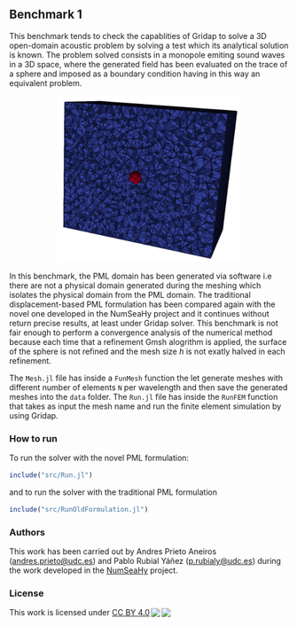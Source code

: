 ## Benchmark 1

This benchmark tends to check the capablities of Gridap to solve a 3D open-domain acoustic problem by solving a test which its analytical solution is known. The problem solved consists in a monopole emiting sound waves in a 3D space, where the generated field has been evaluated on the trace of a sphere and imposed as a boundary condition having in this way an equivalent problem.

<p align="center">
   <img src="images/sphere_domain.svg" height="300" hspace=30>
</p>

In this benchmark, the PML domain has been generated via software i.e there are not a physical domain generated during the meshing which isolates the physical domain from the PML domain. The traditional displacement-based PML formulation has been compared again with the novel one developed in the NumSeaHy project and it continues without return precise results, at least under Gridap solver. This benchmark is not fair enough to perform a convergence analysis of the numerical method because each time that a refinement Gmsh alogrithm is applied, the surface of the sphere is not refined and the mesh size $h$ is not exatly halved in each refinement.


The `Mesh.jl` file has inside a `FunMesh` function the let generate meshes with different number of elements `N` per wavelength and then save the generated meshes into the `data` folder. The `Run.jl` file has inside the `RunFEM` function that takes as input the mesh name and run the finite element simulation by using Gridap.

### How to run

To run the solver with the novel PML formulation:

```julia
include("src/Run.jl")
```

and to run the solver with the traditional PML formulation

```julia
include("src/RunOldFormulation.jl")
```

### Authors
This work has been carried out by Andres Prieto Aneiros (andres.prieto@udc.es) and Pablo Rubial Yáñez (p.rubialy@udc.es) during the work developed in the [NumSeaHy](https://dm.udc.es/m2nica/en/node/157) project.


### License
 <p xmlns:cc="http://creativecommons.org/ns#" >This work is licensed under <a href="http://creativecommons.org/licenses/by/4.0/?ref=chooser-v1" target="_blank" rel="license noopener noreferrer" style="display:inline-block;">CC BY 4.0<img style="height:22px!important;margin-left:3px;vertical-align:text-bottom;" src="https://mirrors.creativecommons.org/presskit/icons/cc.svg?ref=chooser-v1"><img style="height:22px!important;margin-left:3px;vertical-align:text-bottom;" src="https://mirrors.creativecommons.org/presskit/icons/by.svg?ref=chooser-v1"></a></p> 

